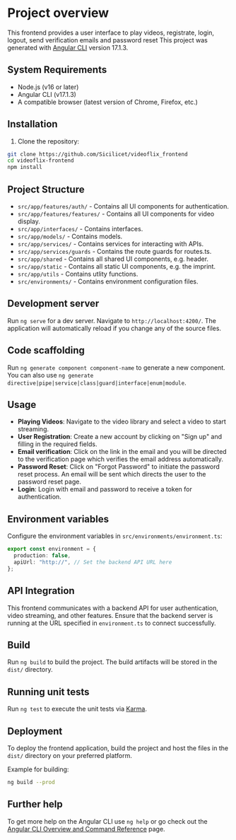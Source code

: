 # Project overview

This frontend provides a user interface to play videos, registrate, login, logout, send verification emails and password reset
This project was generated with [Angular CLI](https://github.com/angular/angular-cli) version 17.1.3.

## System Requirements

- Node.js (v16 or later)
- Angular CLI (v17.1.3)
- A compatible browser (latest version of Chrome, Firefox, etc.)

## Installation

1. Clone the repository:

```bash
git clone https://github.com/Sicilicet/videoflix_frontend
cd videoflix-frontend
npm install
```

## Project Structure

- `src/app/features/auth/` - Contains all UI components for authentication.
- `src/app/features/features/` - Contains all UI components for video display.
- `src/app/interfaces/` - Contains interfaces.
- `src/app/models/` - Contains models.
- `src/app/services/` - Contains services for interacting with APIs.
- `src/app/services/guards` - Contains the route guards for routes.ts.
- `src/app/shared` - Contains all shared UI components, e.g. header.
- `src/app/static` - Contains all static UI components, e.g. the imprint.
- `src/app/utils` - Contains utlity functions.
- `src/environments/` - Contains environment configuration files.

## Development server

Run `ng serve` for a dev server. Navigate to `http://localhost:4200/`. The application will automatically reload if you change any of the source files.

## Code scaffolding

Run `ng generate component component-name` to generate a new component. You can also use `ng generate directive|pipe|service|class|guard|interface|enum|module`.

## Usage

- **Playing Videos**: Navigate to the video library and select a video to start streaming.
- **User Registration**: Create a new account by clicking on "Sign up" and filling in the required fields.
- **Email verification**: Click on the link in the email and you will be directed to the verification page which verifies the email address automatically.
- **Password Reset**: Click on "Forgot Password" to initiate the password reset process. An email will be sent which directs the user to the password reset page.
- **Login**: Login with email and password to receive a token for authentication.

## Environment variables

Configure the environment variables in `src/environments/environment.ts`:

```typescript
export const environment = {
  production: false,
  apiUrl: "http://", // Set the backend API URL here
};
```

## API Integration

This frontend communicates with a backend API for user authentication, video streaming, and other features.
Ensure that the backend server is running at the URL specified in `environment.ts` to connect successfully.

## Build

Run `ng build` to build the project. The build artifacts will be stored in the `dist/` directory.

## Running unit tests

Run `ng test` to execute the unit tests via [Karma](https://karma-runner.github.io).

## Deployment

To deploy the frontend application, build the project and host the files in the `dist/` directory on your preferred platform.

Example for building:

```bash
ng build --prod
```

## Further help

To get more help on the Angular CLI use `ng help` or go check out the [Angular CLI Overview and Command Reference](https://angular.io/cli) page.
